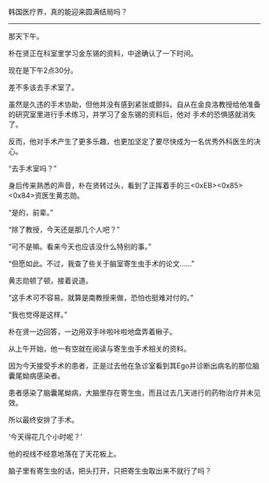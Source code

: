 韩国医疗界，真的能迎来圆满结局吗？

* * *

那天下午。

朴在贤正在科室里学习金东锡的资料，中途确认了一下时间。

现在是下午2点30分。

差不多该去手术室了。

虽然是久违的手术协助，但他并没有感到紧张或颤抖。自从在金良洛教授给他准备的研究室里进行手术练习，并学习了金东锡的资料后，他对 手术的恐惧感就消失了。

反而，他对手术产生了更多乐趣，也更加坚定了要尽快成为一名优秀外科医生的决心。

“去手术室吗？”

身后传来熟悉的声音，朴在贤转过头，看到了正挥着手的三<0xEB><0x85><0x84>资医生黄志勋。

“是的，前辈。”

“除了教授，今天还是那几个人吧？”

“可不是嘛。看来今天也应该没什么特别的事。”

“但愿如此。不过，我查了些关于脑室寄生虫手术的论文……”

黄志勋顿了顿，接着说道。

“这手术可不容易。就算是南教授来做，恐怕也挺难对付的。”

“我也觉得是这样。”

朴在贤一边回答，一边用双手咔啦咔啦地盘弄着楸子。

从上午开始，他一有空就在阅读与寄生虫手术相关的资料。

因为今天接受手术的患者，正是过去他在急诊室看到其Ego并诊断出病名的那位脑囊尾蚴病感染者。

患者感染了脑囊尾蚴病，大脑里存在寄生虫，而且过去几天进行的药物治疗并未见效。

所以最终安排了手术。

‘今天得花几个小时呢？’

他的视线不经意地落在了天花板上。

脑子里有寄生虫的话，把头打开，只把寄生虫取出来不就行了吗？